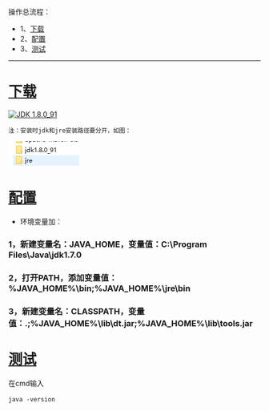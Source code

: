 操作总流程：
- 1、[下载](#java-01) 
- 2、[配置](#java-02) 
- 3、[测试](#java-03) 

----------
# <a name="java-01" href="#" >下载</a>
[![](https://img.shields.io/badge/JDK-1.8.0_91-green.svg "JDK 1.8.0_91")](https://pan.baidu.com/s/1M1acmfQDu2lOH1a2h3iVqg)


`注：安装时jdk和jre安装路径要分开，如图：`

![](image/1-1.png)

# <a name="java-02" href="#" >配置</a>
- 环境变量加： 
### 1，新建变量名：JAVA_HOME，变量值：C:\Program Files\Java\jdk1.7.0
### 2，打开PATH，添加变量值：%JAVA_HOME%\bin;%JAVA_HOME%\jre\bin
### 3，新建变量名：CLASSPATH，变量值：.;%JAVA_HOME%\lib\dt.jar;%JAVA_HOME%\lib\tools.jar

# <a name="java-03" href="#" >测试</a>
在cmd输入
```shell
java -version
```
